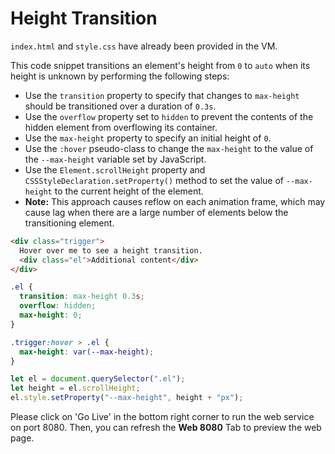 # Height Transition

`index.html` and `style.css` have already been provided in the VM.

This code snippet transitions an element's height from `0` to `auto` when its height is unknown by performing the following steps:

- Use the `transition` property to specify that changes to `max-height` should be transitioned over a duration of `0.3s`.
- Use the `overflow` property set to `hidden` to prevent the contents of the hidden element from overflowing its container.
- Use the `max-height` property to specify an initial height of `0`.
- Use the `:hover` pseudo-class to change the `max-height` to the value of the `--max-height` variable set by JavaScript.
- Use the `Element.scrollHeight` property and `CSSStyleDeclaration.setProperty()` method to set the value of `--max-height` to the current height of the element.
- **Note:** This approach causes reflow on each animation frame, which may cause lag when there are a large number of elements below the transitioning element.

```html
<div class="trigger">
  Hover over me to see a height transition.
  <div class="el">Additional content</div>
</div>
```

```css
.el {
  transition: max-height 0.3s;
  overflow: hidden;
  max-height: 0;
}

.trigger:hover > .el {
  max-height: var(--max-height);
}
```

```js
let el = document.querySelector(".el");
let height = el.scrollHeight;
el.style.setProperty("--max-height", height + "px");
```

Please click on 'Go Live' in the bottom right corner to run the web service on port 8080. Then, you can refresh the **Web 8080** Tab to preview the web page.
